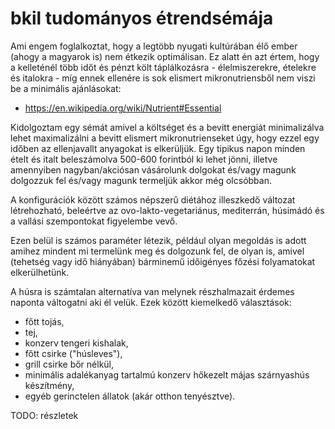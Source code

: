 # bkil tudományos étrendsémája

Ami engem foglalkoztat, hogy a legtöbb nyugati kultúrában élő ember (ahogy a magyarok is) nem étkezik optimálisan.
Ez alatt én azt értem, hogy a kelleténél több időt és pénzt költ táplálkozásra - élelmiszerekre, ételekre és italokra - míg ennek ellenére is sok elismert mikronutriensből nem viszi be a minimális ajánlásokat:

- https://en.wikipedia.org/wiki/Nutrient#Essential

Kidolgoztam egy sémát amivel a költséget és a bevitt energiát minimalizálva lehet maximalizálni a bevitt elismert mikronutrienseket úgy, hogy ezzel egy időben az ellenjavallt anyagokat is elkerüljük.
Egy tipikus napon minden ételt és italt beleszámolva 500-600 forintból ki lehet jönni, illetve amennyiben nagyban/akciósan vásárolunk dolgokat és/vagy magunk dolgozzuk fel és/vagy magunk termeljük akkor még olcsóbban.

A konfigurációk között számos népszerű diétához illeszkedő változat létrehozható, beleértve az ovo-lakto-vegetariánus, mediterrán, húsimádó és a vallási szempontokat figyelembe vevő.

Ezen belül is számos paraméter létezik, például olyan megoldás is adott amihez mindent mi termelünk meg és dolgozunk fel, de olyan is, amivel (tehetség vagy idő hiányában) bárminemű időigényes főzési folyamatokat elkerülhetünk.

A húsra is számtalan alternatíva van melynek részhalmazait érdemes naponta váltogatni aki él velük.
Ezek között kiemelkedő választások:

- főtt tojás,
- tej,
- konzerv tengeri kishalak,
- főtt csirke ("húsleves"),
- grill csirke bőr nélkül,
- minimális adalékanyag tartalmú konzerv hőkezelt májas szárnyashús készítmény,
- egyéb gerinctelen állatok (akár otthon tenyésztve).

TODO: részletek
